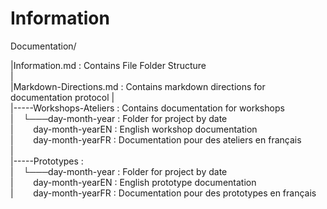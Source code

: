 # Information

Documentation/

|Information.md : Contains File Folder Structure  
|  
|Markdown-Directions.md : Contains markdown directions for documentation protocol 
|  
|-----Workshops-Ateliers : Contains documentation for workshops  
|&nbsp;&nbsp;&nbsp;&nbsp;└───day-month-year : Folder for project by date   
|&nbsp;&nbsp;&nbsp;&nbsp;&nbsp;&nbsp;&nbsp;&nbsp;day-month-yearEN : English workshop documentation  
|&nbsp;&nbsp;&nbsp;&nbsp;&nbsp;&nbsp;&nbsp;&nbsp;day-month-yearFR : Documentation pour des ateliers en français  
|  
|-----Prototypes :   
|&nbsp;&nbsp;&nbsp;&nbsp;└───day-month-year : Folder for project by date   
|&nbsp;&nbsp;&nbsp;&nbsp;&nbsp;&nbsp;&nbsp;&nbsp;day-month-yearEN : English prototype documentation  
|&nbsp;&nbsp;&nbsp;&nbsp;&nbsp;&nbsp;&nbsp;&nbsp;day-month-yearFR : Documentation pour des prototypes en français  
